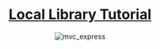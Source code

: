 <div align="center">
  <h1><a href="https://developer.mozilla.org/en-US/docs/Learn/Server-side/Express_Nodejs/Tutorial_local_library_website">Local Library Tutorial</a></h1>
  
  ![mvc_express](https://github.com/yousefelassal/LocalLibrary/assets/76617202/b14b051f-68cf-49ed-8d2c-c4599fea6f06)

</div>

